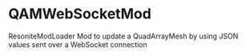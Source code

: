 # QAMWebSocketMod
ResoniteModLoader Mod to update a QuadArrayMesh by using JSON values sent over a WebSocket connection
